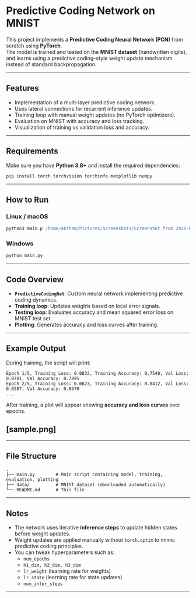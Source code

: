 # Predictive Coding Network on MNIST

This project implements a **Predictive Coding Neural Network (PCN)** from scratch using **PyTorch**.  
The model is trained and tested on the **MNIST dataset** (handwritten digits), and learns using a predictive coding–style weight update mechanism instead of standard backpropagation.

---

## Features
- Implementation of a multi-layer predictive coding network.
- Uses lateral connections for recurrent inference updates.
- Training loop with manual weight updates (no PyTorch optimizers).
- Evaluation on MNIST with accuracy and loss tracking.
- Visualization of training vs validation loss and accuracy.

---

## Requirements
Make sure you have **Python 3.8+** and install the required dependencies:

```bash
pip install torch torchvision torchinfo matplotlib numpy
```

---

## How to Run

### Linux / macOS
```bash
python3 main.p'/home/abrham/Pictures/Screenshots/Screenshot from 2025-08-21 16-29-41.png' '/home/abrham/Pictures/Screenshots/Screenshot from 2025-08-21 16-29-41.png' y
```

### Windows
```bash
python main.py
```

---

## Code Overview
- **`PredictiveCodingNet`**: Custom neural network implementing predictive coding dynamics.
- **Training loop**: Updates weights based on local error signals.
- **Testing loop**: Evaluates accuracy and mean squared error loss on MNIST test set.
- **Plotting**: Generates accuracy and loss curves after training.

---

## Example Output
During training, the script will print:

```
Epoch 1/5, Training Loss: 0.0832, Training Accuracy: 0.7540, Val Loss: 0.0701, Val Accuracy: 0.7895
Epoch 2/5, Training Loss: 0.0623, Training Accuracy: 0.8412, Val Loss: 0.0587, Val Accuracy: 0.8670
...
```

After training, a plot will appear showing **accuracy and loss curves** over epochs.
 ## [sample.png]
---

## File Structure
```
.
├── main.py        # Main script containing model, training, evaluation, plotting
├── data/          # MNIST dataset (downloaded automatically)
└── README.md      # This file
```

---

## Notes
- The network uses iterative **inference steps** to update hidden states before weight updates.
- Weight updates are applied manually without `torch.optim` to mimic predictive coding principles.
- You can tweak hyperparameters such as:
  - `num_epochs`
  - `h1_dim, h2_dim, h3_dim`
  - `lr_weight` (learning rate for weights)
  - `lr_state` (learning rate for state updates)
  - `num_infer_steps`

---
